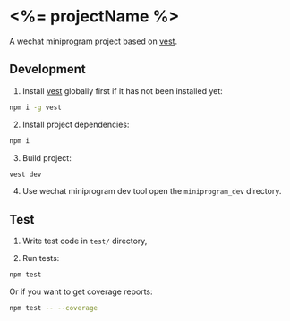 # <%= projectName %>
A wechat miniprogram project based on [vest](https://github.com/mycolorway/vest).

## Development

1. Install [vest](https://github.com/mycolorway/vest) globally first if it has not been installed yet:

```bash
npm i -g vest
```

2. Install project dependencies:

```bash
npm i
```

3. Build project:

```bash
vest dev
```

4. Use wechat miniprogram dev tool open the `miniprogram_dev` directory.


## Test

1. Write test code in `test/` directory,

2. Run tests:

```bash
npm test
```

Or if you want to get coverage reports:

```bash
npm test -- --coverage
```
